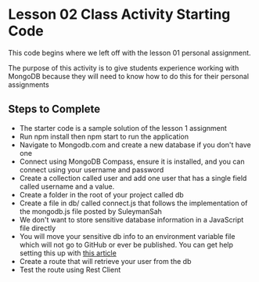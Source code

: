 # Lesson 02 Class Activity Starting Code

This code begins where we left off with the lesson 01 personal assignment.

The purpose of this activity is to give students experience working with MongoDB because they will need to know how to do this for their personal assignments

## Steps to Complete

- The starter code is a sample solution of the lesson 1 assignment
- Run npm install then npm start to run the application
- Navigate to Mongodb.com and create a new database if you don't have one
- Connect using MongoDB Compass, ensure it is installed, and you can connect using your username and password
- Create a collection called user and add one user that has a single field called username and a value.
- Create a folder in the root of your project called db
- Create a file in db/ called connect.js that follows the implementation of the mongodb.js file posted by SuleymanSah
- We don't want to store sensitive database information in a JavaScript file directly
- You will move your sensitive db info to an environment variable file which will not go to GitHub or ever be published. You can get help setting this up with [this article](https://medium.com/@Hybeecodes/using-environment-variables-in-your-node-project-66f284cd9fe6)
- Create a route that will retrieve your user from the db
- Test the route using Rest Client
